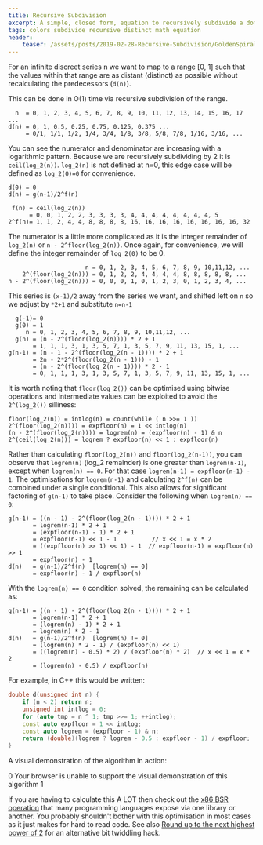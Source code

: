 ```yaml
---
title: Recursive Subdivision 
excerpt: A simple, closed form, equation to recursively subdivide a domain 
tags: colors subdivide recursive distinct math equation 
header:
    teaser: /assets/posts/2019-02-28-Recursive-Subdivision/GoldenSpiralLogarithmic_color_in.png
---
```


For an infinite discreet series n we want to map to a range [0, 1] such that the values within that range are as
distant (distinct) as possible without recalculating the predecessors (`d(n)`).

This can be done in O(1) time via recursive subdivision of the range.

```
  n  = 0, 1, 2, 3, 4, 5, 6, 7, 8, 9, 10, 11, 12, 13, 14, 15, 16, 17 ...
d(n) = 0, 1, 0.5, 0.25, 0.75, 0.125, 0.375 ...
     = 0/1, 1/1, 1/2, 1/4, 3/4, 1/8, 3/8, 5/8, 7/8, 1/16, 3/16, ...
```

You can see the numerator and denominator are increasing with a logarithmic pattern. Because we are recursively
subdividing by 2 it is `ceil(log_2(n))`. `log_2(n)` is not defined at n=0, this edge case will be defined
as `log_2(0)=0` for convenience.

```
d(0) = 0
d(n) = g(n-1)/2^f(n)

 f(n) = ceil(log_2(n))
      = 0, 0, 1, 2, 2, 3, 3, 3, 3, 4, 4, 4, 4, 4, 4, 4, 4, 5
2^f(n)= 1, 1, 2, 4, 4, 8, 8, 8, 8, 16, 16, 16, 16, 16, 16, 16, 16, 32
```

The numerator is a little more complicated as it is the integer remainder of `log_2(n)` or `n - 2^floor(log_2(n))`. Once
again, for convenience, we will define the integer remainder of `log_2(0)` to be 0.

```
                      n = 0, 1, 2, 3, 4, 5, 6, 7, 8, 9, 10,11,12, ...
    2^(floor(log_2(n))) = 0, 1, 2, 2, 4, 4, 4, 4, 8, 8, 8, 8, 8, ...
n - 2^(floor(log_2(n))) = 0, 0, 0, 1, 0, 1, 2, 3, 0, 1, 2, 3, 4, ...
```

This series is `(x-1)/2` away from the series we want, and shifted left on `n` so we adjust by `*2+1` and
substitute `n=n-1`

```
  g(-1)= 0
  g(0) = 1
     n = 0, 1, 2, 3, 4, 5, 6, 7, 8, 9, 10,11,12, ...
  g(n) = (n - 2^(floor(log_2(n)))) * 2 + 1
       = 1, 1, 1, 3, 1, 3, 5, 7, 1, 3, 5, 7, 9, 11, 13, 15, 1, ...
g(n-1) = (n - 1 - 2^(floor(log_2(n - 1)))) * 2 + 1
       = 2n - 2*2^(floor(log_2(n - 1))) - 1
       = (n - 2^(floor(log_2(n - 1)))) * 2 - 1
       = 0, 1, 1, 1, 3, 1, 3, 5, 7, 1, 3, 5, 7, 9, 11, 13, 15, 1, ...
```

It is worth noting that `floor(log_2())` can be optimised using bitwise operations and intermediate values can be
exploited to avoid the `2^(log_2())` silliness:

```
floor(log_2(n)) = intlog(n) = count(while ( n >>= 1 ))
2^(floor(log_2(n)))) = expfloor(n) = 1 << intlog(n)
(n - 2^(floor(log_2(n)))) = logrem(n) = (expfloor(n) - 1) & n
2^(ceil(log_2(n))) = logrem ? expfloor(n) << 1 : expfloor(n)
```

Rather than calculating `floor(log_2(n))` and `floor(log_2(n-1))`, you can observe that `logrem(n)` (log_2 remainder) is
one greater than `logrem(n-1)`, except when `logrem(n) == 0`. For that case `logrem(n-1) = expfloor(n-1) - 1`. The
optimisations for `logrem(n-1)` and calculating `2^f(n)` can be combined under a single conditional. This also allows
for significant factoring of `g(n-1)` to take place. Consider the following when `logrem(n) == 0`:

```
g(n-1) = ((n - 1) - 2^(floor(log_2(n - 1)))) * 2 + 1
       = logrem(n-1) * 2 + 1
       = (expfloor(n-1) - 1) * 2 + 1
       = expfloor(n-1) << 1 - 1          // x << 1 = x * 2
       = ((expfloor(n) >> 1) << 1) - 1  // expfloor(n-1) = expfloor(n) >> 1
       = expfloor(n) - 1
d(n)   = g(n-1)/2^f(n)  [logrem(n) == 0]
       = expfloor(n) - 1 / expfloor(n)
```

With the `logrem(n) == 0` condition solved, the remaining can be calculated as:

```
g(n-1) = ((n - 1) - 2^(floor(log_2(n - 1)))) * 2 + 1
       = logrem(n-1) * 2 + 1
       = (logrem(n) - 1) * 2 + 1
       = logrem(n) * 2 - 1
d(n)   = g(n-1)/2^f(n)  [logrem(n) != 0]
       = (logrem(n) * 2 - 1) / (expfloor(n) << 1)
       = ((logrem(n) - 0.5) * 2) / (expfloor(n) * 2)  // x << 1 = x * 2
       = (logrem(n) - 0.5) / expfloor(n)
```

For example, in C++ this would be written:

```c++
double d(unsigned int n) {
    if (n < 2) return n;
    unsigned int intlog = 0;
    for (auto tmp = n ^ 1; tmp >>= 1; ++intlog);
    const auto expfloor = 1 << intlog;
    const auto logrem = (expfloor - 1) & n;
    return (double)(logrem ? logrem - 0.5 : expfloor - 1) / expfloor;
}
```

A visual demonstration of the algorithm in action:

<div style="<div style="display: flex; flex-direction: row;" title="Click to reset">
  0<canvas id="subdivision" style="height: 1.5em; width: calc(100% - 2ch);" height="1">
  Your browser is unable to support the visual demonstration of this algorithm
</canvas>1
</div>
<script type="text/javascript">
    window.addEventListener('load', () => {
        const canvas = document.getElementById('subdivision');
        if (canvas.getContext){
            const ctx = canvas.getContext('2d');
            ctx.lineWidth = 1;
            ctx.fillStyle = 'black';
            let n;
            function reset() {
                n = 0;
                ctx.clearRect(0, 0, canvas.width, canvas.height);
                canvas.setAttribute('width', window.getComputedStyle(canvas, null).getPropertyValue('width'));
            }
            new ResizeObserver(reset).observe(canvas);
            canvas.addEventListener('click', reset);
            reset();
            setInterval(function() {
                if (n > canvas.width) {
                    reset();
                } else {
                    let d;
                    if (n < 2) d = n;
                    else {
                        let intlog = 0;
                        for (let tmp = n ^ 1; tmp >>>= 1; ++intlog);
                        expfloor = 1 << intlog;
                        logrem = (expfloor - 1) & n;
                        d = (logrem !== 0 ? logrem - 0.5 : (expfloor - 1)) / expfloor;
                    }
                    d = Math.floor( d * canvas.width );
                    ctx.beginPath();
                    ctx.moveTo(d, 0);
                    ctx.lineTo(d, canvas.height);
                    ctx.stroke();
                    ++n;
                }
            }, 500);
        }
    });
</script>

If you are having to calculate this A LOT then check out
the [x86 BSR operation](https://c9x.me/x86/html/file_module_x86_id_20.html)
that many programming languages expose via one library or another. You probably shouldn't bother with this optimisation
in most cases as it just makes for hard to read code. See
also [Round up to the next highest power of 2](https://graphics.stanford.edu/~seander/bithacks.html#RoundUpPowerOf2)
for an alternative bit twiddling hack. 

